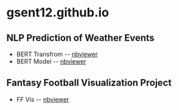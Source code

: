 # __gsent12.github.io__

## NLP Prediction of Weather Events
- BERT Transfrom -- [nbviewer]()
- BERT Model -- [nbviewer]()

## Fantasy Football Visualization Project
- FF Vis -- [nbviewer](https://nbviewer.jupyter.org/github/gsent12/gsent12.github.io/blob/master/Fantasy_Football_Vis_Forecast.ipynb)
